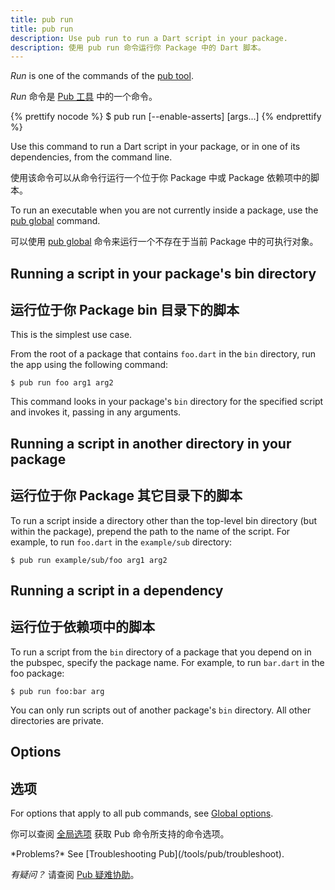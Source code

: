```yaml
---
title: pub run
title: pub run
description: Use pub run to run a Dart script in your package.
description: 使用 pub run 命令运行你 Package 中的 Dart 脚本。
---
```


_Run_ is one of the commands of the [pub tool](/tools/pub/cmd).

_Run_ 命令是 [Pub 工具](/tools/pub/cmd) 中的一个命令。

{% prettify nocode %}
$ pub run [--enable-asserts] <executable> [args...]
{% endprettify %}

Use this command to run a Dart script in your package,
or in one of its dependencies, from the command line.

使用该命令可以从命令行运行一个位于你 Package 中或 Package 依赖项中的脚本。

To run an executable when you are not currently inside a package,
use the [pub global](/tools/pub/cmd/pub-global) command.

可以使用 [pub global](/tools/pub/cmd/pub-global) 命令来运行一个不存在于当前 Package 中的可执行对象。

## Running a script in your package's bin directory

## 运行位于你 Package bin 目录下的脚本

This is the simplest use case.

From the root of a package that contains `foo.dart`
in the `bin` directory, run the app using the following command:

```terminal
$ pub run foo arg1 arg2
```

This command looks in your package's `bin` directory for the
specified script and invokes it, passing in any arguments.

## Running a script in another directory in your package

## 运行位于你 Package 其它目录下的脚本

To run a script inside a directory other than the top-level
bin directory (but within the package), prepend the path
to the name of the script.
For example, to run `foo.dart` in the `example/sub` directory:

```terminal
$ pub run example/sub/foo arg1 arg2
```

## Running a script in a dependency

## 运行位于依赖项中的脚本

To run a script from the `bin` directory of a package that you depend on
in the pubspec, specify the package name.
For example, to run `bar.dart` in the foo package:

```terminal
$ pub run foo:bar arg
```

You can only run scripts out of another package's `bin` directory.
All other directories are private.

## Options

## 选项

For options that apply to all pub commands, see
[Global options](/tools/pub/cmd#global-options).

你可以查阅 [全局选项](/tools/pub/cmd#global-options) 获取 Pub 命令所支持的命令选项。

<aside class="alert alert-info" markdown="1">
  *Problems?* See [Troubleshooting Pub](/tools/pub/troubleshoot).

  *有疑问？* 请查阅 [Pub 疑难协助](/tools/pub/troubleshoot)。
</aside>
